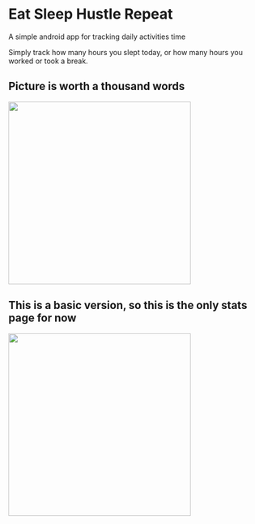 # Eat Sleep Hustle Repeat
A simple android app for tracking daily activities time

Simply track how many hours you slept today, or how many hours you worked or took a break.

## Picture is worth a thousand words
<img src="https://drive.google.com/uc?export=view&id=1Z5AdBnssr5du0JeCeXbBDEewv_rQyOEU" width="360"/>

## This is a basic version, so this is the only stats page for now
<img src="https://drive.google.com/uc?export=view&id=1EKxlYkSYXKVYnfCVhFYzvWw_-QTgrmwi" width="360">
